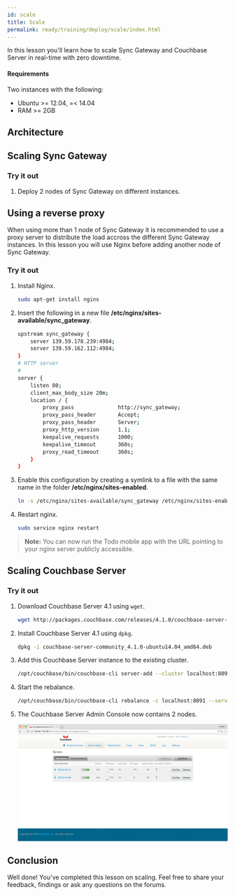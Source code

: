 ```yaml
---
id: scale
title: Scale
permalink: ready/training/deploy/scale/index.html
---
```


In this lesson you'll learn how to scale Sync Gateway and Couchbase Server in real-time with zero downtime.

#### Requirements

Two instances with the following:

- Ubuntu >= 12.04, =< 14.04
- RAM >= 2GB

## Architecture

## Scaling Sync Gateway

### Try it out

1. Deploy 2 nodes of Sync Gateway on different instances.

## Using a reverse proxy

When using more than 1 node of Sync Gateway it is recommended to use a proxy server to distribute the load accross the different Sync Gateway instances. In this lesson you will use Nginx before adding another node of Sync Gateway.

### Try it out

1. Install Nginx.

    ```bash
    sudo apt-get install nginx
    ```

2. Insert the following in a new file **/etc/nginx/sites-available/sync_gateway**.

    ```bash
    upstream sync_gateway {
        server 139.59.178.239:4984;
        server 139.59.162.112:4984;
    }
    # HTTP server
    #
    server {
        listen 80;
        client_max_body_size 20m;
        location / {
            proxy_pass              http://sync_gateway;
            proxy_pass_header       Accept;
            proxy_pass_header       Server;
            proxy_http_version      1.1;
            keepalive_requests      1000;
            keepalive_timeout       360s;
            proxy_read_timeout      360s;
        }
    }
    ```

3. Enable this configuration by creating a symlink to a file with the same name in the folder **/etc/nginx/sites-enabled**.

    ```bash
    ln -s /etc/nginx/sites-available/sync_gateway /etc/nginx/sites-enabled/sync_gateway
    ```

4. Restart nginx.

    ```bash
    sudo service nginx restart
    ```

> **Note:** You can now run the Todo mobile app with the URL pointing to your nginx server publicly accessible.

## Scaling Couchbase Server

### Try it out

1. Download Couchbase Server 4.1 using `wget`.

    ```bash
    wget http://packages.couchbase.com/releases/4.1.0/couchbase-server-community_4.1.0-ubuntu14.04_amd64.deb
    ```

2. Install Couchbase Server 4.1 using `dpkg`.

    ```bash
    dpkg -i couchbase-server-community_4.1.0-ubuntu14.04_amd64.deb
    ```

3. Add this Couchbase Server instance to the existing cluster.

    ```bash
    /opt/couchbase/bin/couchbase-cli server-add --cluster localhost:8091 --server-add=139.59.178.239:8091 --server-add-username=Administrator --server-add-password=password -u Administrator -p password
    ```

4. Start the rebalance.

    ```bash
    /opt/couchbase/bin/couchbase-cli rebalance -c localhost:8091 --server-add-username=Administrator --server-add-password=password -u Administrator -p password
    ```

5. The Couchbase Server Admin Console now contains 2 nodes.

    ![](img/image70.png)

## Conclusion

Well done! You've completed this lesson on scaling. Feel free to share your feedback, findings or ask any questions on the forums.